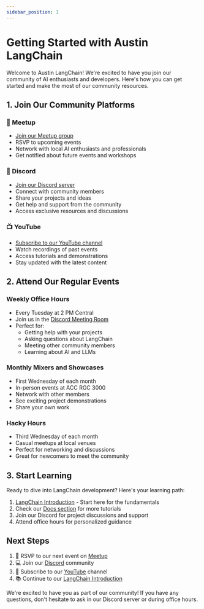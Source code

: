 ```yaml
---
sidebar_position: 1
---
```


# Getting Started with Austin LangChain

Welcome to Austin LangChain! We're excited to have you join our community of AI enthusiasts and developers. Here's how you can get started and make the most of our community resources.

## 1. Join Our Community Platforms

### 🤝 Meetup
- [Join our Meetup group](https://www.meetup.com/austin-langchain-ai-group/)
- RSVP to upcoming events
- Network with local AI enthusiasts and professionals
- Get notified about future events and workshops

### 💬 Discord
- [Join our Discord server](https://discord.gg/JzWgadPFQd)
- Connect with community members
- Share your projects and ideas
- Get help and support from the community
- Access exclusive resources and discussions

### 📺 YouTube
- [Subscribe to our YouTube channel](https://www.youtube.com/channel/UC03IXA4KU6hOQ_3YPTbS0ig)
- Watch recordings of past events
- Access tutorials and demonstrations
- Stay updated with the latest content

## 2. Attend Our Regular Events

### Weekly Office Hours
- Every Tuesday at 2 PM Central
- Join us in the [Discord Meeting Room](https://discord.com/channels/1149779360178524272/1149779360967045170)
- Perfect for:
  - Getting help with your projects
  - Asking questions about LangChain
  - Meeting other community members
  - Learning about AI and LLMs

### Monthly Mixers and Showcases
- First Wednesday of each month
- In-person events at ACC RGC 3000
- Network with other members
- See exciting project demonstrations
- Share your own work

### Hacky Hours
- Third Wednesday of each month
- Casual meetups at local venues
- Perfect for networking and discussions
- Great for newcomers to meet the community

## 3. Start Learning

Ready to dive into LangChain development? Here's your learning path:

1. [LangChain Introduction](./langchain-introduction) - Start here for the fundamentals
2. Check our [Docs section](/docs/category/tutorials) for more tutorials
3. Join our Discord for project discussions and support
4. Attend office hours for personalized guidance

## Next Steps

1. 📅 RSVP to our next event on [Meetup](https://www.meetup.com/austin-langchain-ai-group/)
2. 💻 Join our [Discord](https://discord.gg/JzWgadPFQd) community
3. 🎥 Subscribe to our [YouTube](https://www.youtube.com/channel/UC03IXA4KU6hOQ_3YPTbS0ig) channel
4. 📚 Continue to our [LangChain Introduction](./langchain-introduction)

We're excited to have you as part of our community! If you have any questions, don't hesitate to ask in our Discord server or during office hours.
